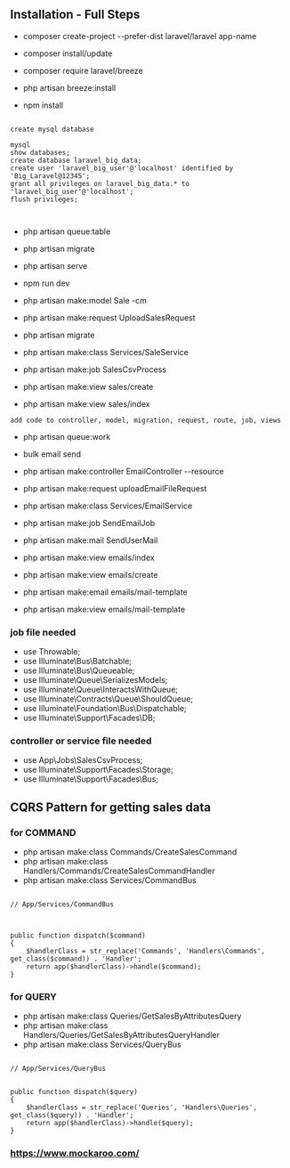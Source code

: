 ## Installation - Full Steps

- composer create-project --prefer-dist laravel/laravel app-name

- composer install/update

- composer require laravel/breeze

- php artisan breeze:install

- npm install

```

create mysql database

mysql
show databases;
create database laravel_big_data;
create user 'laravel_big_user'@'localhost' identified by 'Big_Laravel@12345';
grant all privileges on laravel_big_data.* to 'laravel_big_user'@'localhost';
flush privileges;



```


- php artisan queue:table
- php artisan migrate
- php artisan serve
- npm run dev

- php artisan make:model Sale -cm
- php artisan make:request UploadSalesRequest
- php artisan migrate
- php artisan make:class Services/SaleService
- php artisan make:job SalesCsvProcess
- php artisan make:view sales/create
- php artisan make:view sales/index

```
add code to controller, model, migration, request, route, job, views

```
- php artisan queue:work



- bulk email send

- php artisan make:controller EmailController --resource

- php artisan make:request uploadEmailFileRequest

- php artisan make:class Services/EmailService

- php artisan make:job SendEmailJob

- php artisan make:mail SendUserMail

- php artisan make:view emails/index

- php artisan make:view emails/create

- php artisan make:email emails/mail-template

- php artisan make:view emails/mail-template


### job file needed

- use Throwable;
- use Illuminate\Bus\Batchable;
- use Illuminate\Bus\Queueable;
- use Illuminate\Queue\SerializesModels;
- use Illuminate\Queue\InteractsWithQueue;
- use Illuminate\Contracts\Queue\ShouldQueue;
- use Illuminate\Foundation\Bus\Dispatchable;
- use Illuminate\Support\Facades\DB;

### controller or service file needed

- use App\Jobs\SalesCsvProcess;
- use Illuminate\Support\Facades\Storage;
- use Illuminate\Support\Facades\Bus;


## CQRS Pattern for getting sales data

### for COMMAND

- php artisan make:class Commands/CreateSalesCommand
- php artisan make:class Handlers/Commands/CreateSalesCommandHandler
- php artisan make:class Services/CommandBus

```

// App/Services/CommandBus



public function dispatch($command)
{
    $handlerClass = str_replace('Commands', 'Handlers\Commands', get_class($command)) . 'Handler';
    return app($handlerClass)->handle($command);
}

```

### for QUERY
- php artisan make:class Queries/GetSalesByAttributesQuery
- php artisan make:class Handlers/Queries/GetSalesByAttributesQueryHandler
- php artisan make:class Services/QueryBus

```

// App/Services/QueryBus


public function dispatch($query)
{
    $handlerClass = str_replace('Queries', 'Handlers\Queries', get_class($query)) . 'Handler';
    return app($handlerClass)->handle($query);
}

```

### https://www.mockaroo.com/
